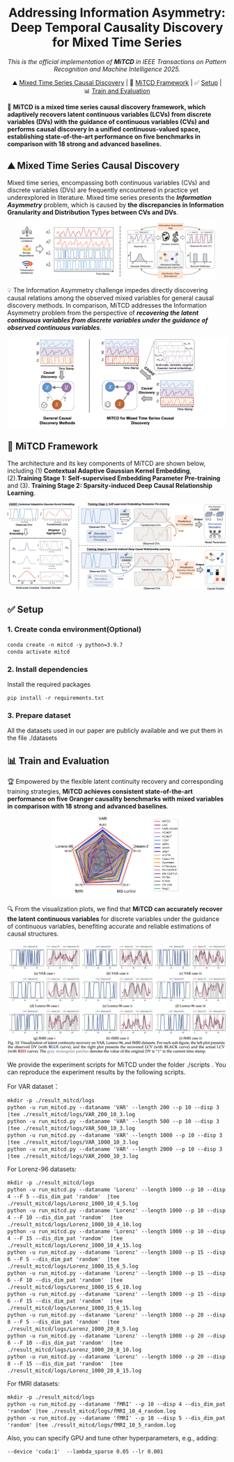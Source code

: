 <div align="center">

# Addressing Information Asymmetry: Deep Temporal Causality Discovery for Mixed Time Series

_This is the official implementation of **MiTCD** in *IEEE Transactions on Pattern Recognition and Machine Intelligence* 2025._

</div>

<p align="center">
    ⛰️&nbsp;<a href="#-Mixed-Time-Series-Causal-Discovery">Mixed Time Series Causal Discovery</a>
    | 🚀&nbsp;<a href="#-MiTCD-Framework">MiTCD Framework</a>
    | ✅&nbsp;<a href="#-Setup">Setup</a>
    | 📊&nbsp;<a href="#-Train-and-Evaluation">Train and Evaluation</a>
</p>



🌟 **MiTCD is a mixed time series causal discovery framework, which adaptively recovers latent continuous variables (LCVs) from discrete variables (DVs) with the guidance of continuous variables (CVs) and performs causal discovery in a unified continuous-valued space, establishing state-of-the-art performance on five benchmarks in comparison with 18 strong and advanced baselines.**

## ⛰️ Mixed Time Series Causal Discovery
Mixed time series, encompassing both continuous variables (CVs) and discrete variables (DVs) are frequently encountered in practice yet underexplored in literature. Mixed time series presents the **_Information Asymmetry_** problem, which is caused by **the discrepancies in Information Granularity and Distribution Types between CVs and DVs**.

<div align="center">
<img src="./figs/MiTS-InfoA.png" style="width: 90%;" />
</div>


💡 The Information Asymmetry challenge impedes directly discovering causal relations among the observed mixed variables for general causal discovery methods. In comparison, MiTCD addresses the Information Asymmetry problem from the perspective of **_recovering the latent continuous variables from discrete variables under the guidance of observed continuous variables_**. 


<div align="center">
<img src="./figs/comparison.png" style="width: 100%;" />
</div>


## 🚀 MiTCD Framework
 
The architecture and its key components of MiTCD are shown below, including (1) **Contextual Adaptive Gaussian Kernel Embedding**, (2).**Training Stage 1: Self‐supervised Embedding Parameter Pre‐training** and (3). **Training Stage 2: Sparsity‐induced Deep Causal Relationship Learning**.


<div align="center">
<img src="./figs/model_structure.png" style="width: 100%;" />
</div>


## ✅ Setup

### 1. Create conda environment(Optional)
~~~
conda create -n mitcd -y python=3.9.7 
conda activate mitcd
~~~

### 2. Install dependencies
Install the required packages
~~~
pip install -r requirements.txt
~~~

### 3. Prepare dataset
All the datasets used in our paper are publicly available and we put them in the file ./datasets


## 📊 Train and Evaluation

🏆 Empowered by the flexible latent continuity recovery and corresponding training strategies, **MiTCD achieves consistent state-of-the-art performance on five Granger causality benchmarks with mixed variables in comparison with 18 strong and advanced baselines**.

<div align="center">
<img src="./figs/Result_mitcd.png" style="width: 60%;" />
</div>


🔍  From the visualization plots, we find that **MiTCD can accurately recover the latent continuous variables** for discrete variables under the guidance of continuous variables, benefiting accurate and reliable estimations of causal structures.

<div align="center">
<img src="./figs/LCV_visualization.png" style="width: 100%;" />
</div>


We provide the experiment scripts for MiTCD under the folder ./scripts . You can reproduce the experiment results by the following scripts.

For VAR dataset：

~~~
mkdir -p ./result_mitcd/logs
python -u run_mitcd.py --dataname 'VAR' --length 200 --p 10 --disp 3 |tee ./result_mitcd/logs/VAR_200_10_3.log
python -u run_mitcd.py --dataname 'VAR' --length 500 --p 10 --disp 3 |tee ./result_mitcd/logs/VAR_500_10_3.log
python -u run_mitcd.py --dataname 'VAR' --length 1000 --p 10 --disp 3  |tee ./result_mitcd/logs/VAR_1000_10_3.log
python -u run_mitcd.py --dataname 'VAR' --length 2000 --p 10 --disp 3  |tee ./result_mitcd/logs/VAR_2000_10_3.log
~~~

For Lorenz-96 datasets:

~~~
mkdir -p ./result_mitcd/logs
python -u run_mitcd.py --dataname 'Lorenz' --length 1000 --p 10 --disp 4 --F 5 --dis_dim_pat 'random'  |tee ./result_mitcd/logs/Lorenz_1000_10_4_5.log
python -u run_mitcd.py --dataname 'Lorenz' --length 1000 --p 10 --disp 4 --F 10 --dis_dim_pat 'random'  |tee ./result_mitcd/logs/Lorenz_1000_10_4_10.log
python -u run_mitcd.py --dataname 'Lorenz' --length 1000 --p 10 --disp 4 --F 15 --dis_dim_pat 'random'  |tee ./result_mitcd/logs/Lorenz_1000_10_4_15.log
python -u run_mitcd.py --dataname 'Lorenz' --length 1000 --p 15 --disp 6 --F 5 --dis_dim_pat 'random'  |tee ./result_mitcd/logs/Lorenz_1000_15_6_5.log
python -u run_mitcd.py --dataname 'Lorenz' --length 1000 --p 15 --disp 6 --F 10 --dis_dim_pat 'random'  |tee ./result_mitcd/logs/Lorenz_1000_15_6_10.log
python -u run_mitcd.py --dataname 'Lorenz' --length 1000 --p 15 --disp 6 --F 15 --dis_dim_pat 'random'  |tee ./result_mitcd/logs/Lorenz_1000_15_6_15.log
python -u run_mitcd.py --dataname 'Lorenz' --length 1000 --p 20 --disp 8 --F 5 --dis_dim_pat 'random'  |tee ./result_mitcd/logs/Lorenz_1000_20_8_5.log
python -u run_mitcd.py --dataname 'Lorenz' --length 1000 --p 20 --disp 8 --F 10 --dis_dim_pat 'random'  |tee ./result_mitcd/logs/Lorenz_1000_20_8_10.log
python -u run_mitcd.py --dataname 'Lorenz' --length 1000 --p 20 --disp 8 --F 15 --dis_dim_pat 'random'  |tee ./result_mitcd/logs/Lorenz_1000_20_8_15.log
~~~

For fMRI datasets:

~~~
mkdir -p ./result_mitcd/logs
python -u run_mitcd.py --dataname 'fMRI' --p 10 --disp 4 --dis_dim_pat 'random' |tee ./result_mitcd/logs/fMRI_10_4_random.log
python -u run_mitcd.py --dataname 'fMRI' --p 10 --disp 5 --dis_dim_pat 'random' |tee ./result_mitcd/logs/fMRI_10_5_random.log
~~~


Also, you can specify GPU and tune other hyperparameters, e.g., adding:
~~~
--device 'cuda:1'  --lambda_sparse 0.05 --lr 0.001
~~~



